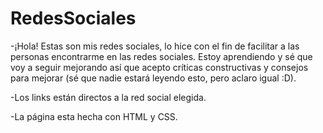 # RedesSociales
-¡Hola! Estas son mis redes sociales, lo hice con el fin de facilitar a las personas encontrarme en las redes sociales. Estoy aprendiendo y sé que voy a seguir mejorando así que acepto críticas constructivas y consejos para mejorar (sé que nadie estará leyendo esto, pero aclaro igual :D).

-Los links están directos a la red social elegida.

-La página esta hecha con HTML y CSS.
